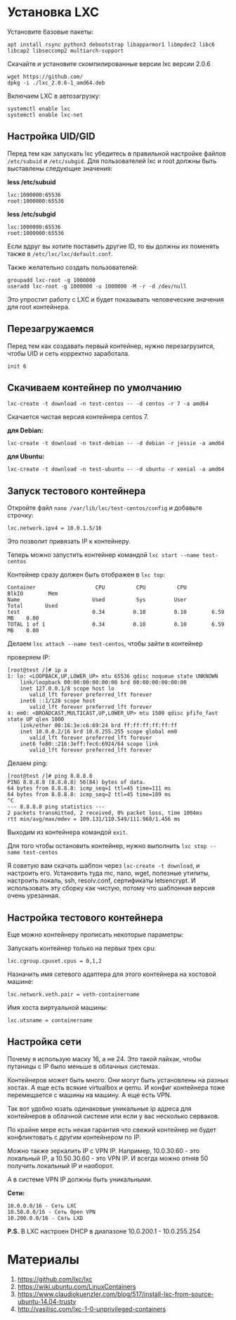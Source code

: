 # Установка LXC

Установите базовые пакеты:
```
apt install rsync python3 debootstrap libapparmor1 libmpdec2 libc6 libcap2 libseccomp2 multiarch-support
```


Скачайте и установите скомпилированные версии lxc версии 2.0.6
```
wget https://github.com/
dpkg -i ./lxc_2.0.6-1_amd64.deb
```

Включаем LXC в автозагрузку:
```
systemctl enable lxc
systemctl enable lxc-net
```

## Настройка UID/GID


Перед тем как запускать lxc убедитесь в правильной настройке файлов `/etc/subuid` и `/etc/subgid`. Для пользователей lxc и root должны быть выставлены следующие значения:

**less /etc/subuid**
```
lxc:1000000:65536
root:1000000:65536
```

**less /etc/subgid**
```
lxc:1000000:65536
root:1000000:65536
```

Если вдруг вы хотите поставить другие ID, то вы должны их поменять также в `/etc/lxc/lxc/default.conf`.


Также желательно создать пользователей:
```
groupadd lxc-root -g 1000000
useradd lxc-root -g 1000000 -u 1000000 -M -r -d /dev/null
```
Это упростит работу с LXC и будет показывать человеческие значения для root контейнера.


## Перезагружаемся

Перед тем как создавать первый контейнер, нужно перезагрузится, чтобы UID и сеть корректно заработала.

```
init 6
```


## Скачиваем контейнер по умолчанию

```
lxc-create -t download -n test-centos -- -d centos -r 7 -a amd64
```

Скачается чистая версия контейнера centos 7.


**для Debian:**
```
lxc-create -t download -n test-debian -- -d debian -r jessie -a amd64
```

**для Ubuntu:**
```
lxc-create -t download -n test-ubuntu -- -d ubuntu -r xenial -a amd64
```


## Запуск тестового контейнера


Откройте файл `nano /var/lib/lxc/test-centos/config` и добавьте строчку:
```
lxc.network.ipv4 = 10.0.1.5/16
```
Это позволит привязать IP к контейнеру.

Теперь можно запустить контейнер командой `lxc start --name test-centos`

Контейнер сразу должен быть отображен в `lxc top`:
```
Container                   CPU          CPU          CPU          BlkIO        Mem
Name                       Used          Sys         User          Total       Used
test                       0.34         0.10         0.10        6.59 MB    0.00
TOTAL 1 of 1               0.34         0.10         0.10        6.59 MB    0.00
```

Делаем `lxc attach --name test-centos`, чтобы зайти в контейнер

проверяем IP:
```
[root@test /]# ip a
1: lo: <LOOPBACK,UP,LOWER_UP> mtu 65536 qdisc noqueue state UNKNOWN
    link/loopback 00:00:00:00:00:00 brd 00:00:00:00:00:00
    inet 127.0.0.1/8 scope host lo
       valid_lft forever preferred_lft forever
    inet6 ::1/128 scope host
       valid_lft forever preferred_lft forever
4: em0: <BROADCAST,MULTICAST,UP,LOWER_UP> mtu 1500 qdisc pfifo_fast state UP qlen 1000
    link/ether 00:16:3e:c6:69:24 brd ff:ff:ff:ff:ff:ff
    inet 10.0.0.2/16 brd 10.0.255.255 scope global em0
       valid_lft forever preferred_lft forever
    inet6 fe80::216:3eff:fec6:6924/64 scope link
       valid_lft forever preferred_lft forever
```

Делаем ping:
```
[root@test /]# ping 8.8.8.8
PING 8.8.8.8 (8.8.8.8) 56(84) bytes of data.
64 bytes from 8.8.8.8: icmp_seq=1 ttl=45 time=111 ms
64 bytes from 8.8.8.8: icmp_seq=2 ttl=45 time=109 ms
^C
--- 8.8.8.8 ping statistics ---
2 packets transmitted, 2 received, 0% packet loss, time 1004ms
rtt min/avg/max/mdev = 109.131/110.549/111.968/1.456 ms
```

Выходим из контейнера командой `exit`.

Для того чтобы остановить контейнер, нужно выполнить `lxc stop --name test-centos`


Я советую вам скачать шаблон через `lxc-create -t download`, и настроить его. Установить туда mc, nano, wget, полезные утилиты, настроить локаль, ssh, resolv.conf, сертификаты letsencrypt.
И использовать эту сборку как чистую, потому что шаблонная версия очень урезанная.


## Настройка тестового контейнера

Еще можно контейнеру прописать некоторые параметры:


Запускать контейнер только на первых трех cpu:
```
lxc.cgroup.cpuset.cpus = 0,1,2
```

Назначить имя сетевого адаптера для этого контейнера на хостовой машине:
```
lxc.network.veth.pair = veth-containername
```

Имя хоста виртуальной машины:
```
lxc.utsname = containername
```


## Настройка сети

Почему я использую маску 16, а не 24. Это такой лайхак, чтобы путаницы с IP было меньше в облачных системах.

Контейнеров может быть много. Они могут быть установлены на разных хостах. А еще есть всякие virtualbox и qemu. И конфиг контейнера тоже перемещается с машины на машину. А еще есть VPN.

Так вот удобно юзать одинаковые уникальные ip адреса для контейнеров в облачной системе или если у вас несколько серваков.

По крайне мере есть некая гарантия что свежий контейнер не будет конфликтовать с другим контейнером по IP.

Можно также зеркалить IP с VPN IP. Например, 10.0.30.60 - это локальный IP, а 10.50.30.60 - это VPN IP. И всегда можно отняв 50 получить локальный IP и наоборот.

А в системе VPN IP должны быть уникальными.

**Сети:**
```
10.0.0.0/16 - Сеть LXC
10.50.0.0/16 - Сеть Open VPN
10.200.0.0/16 - Сеть LXD
```

**P.S.** В LXC настроен DHCP в диапазоне 10.0.200.1 - 10.0.255.254


# Материалы
1. https://github.com/lxc/lxc
2. https://wiki.ubuntu.com/LinuxContainers
3. https://www.claudiokuenzler.com/blog/517/install-lxc-from-source-ubuntu-14.04-trusty
4. http://vasilisc.com/lxc-1-0-unprivileged-containers

